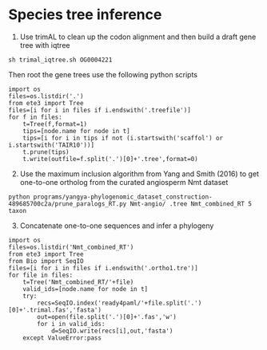 # Species tree inference

1. Use trimAL to clean up the codon alignment and then build a draft gene tree with iqtree
```
sh trimal_iqtree.sh OG0004221
```
Then root the gene trees use the following python scripts
```
import os
files=os.listdir('.')
from ete3 import Tree
files=[i for i in files if i.endswith('.treefile')]
for f in files:
	t=Tree(f,format=1)
	tips=[node.name for node in t]
	tips=[i for i in tips if not (i.startswith('scaffol') or i.startswith('TAIR10'))]
	t.prune(tips)
	t.write(outfile=f.split('.')[0]+'.tree',format=0)
```

2. Use the maximum inclusion algorithm from Yang and Smith (2016) to get one-to-one ortholog from the curated angiosperm Nmt dataset

```
python programs/yangya-phylogenomic_dataset_construction-489685700c2a/prune_paralogs_RT.py Nmt-angio/ .tree Nmt_combined_RT 5 taxon
```

3. Concatenate one-to-one sequences and infer a phylogeny

```
import os
files=os.listdir('Nmt_combined_RT')
from ete3 import Tree
from Bio import SeqIO
files=[i for i in files if i.endswith('.ortho1.tre')]
for file in files:
	t=Tree('Nmt_combined_RT/'+file)
	valid_ids=[node.name for node in t]
	try:
		recs=SeqIO.index('ready4paml/'+file.split('.')[0]+'.trimal.fas','fasta')
		out=open(file.split('.')[0]+'.fas','w')
		for i in valid_ids:
			d=SeqIO.write(recs[i],out,'fasta')
	except ValueError:pass

```